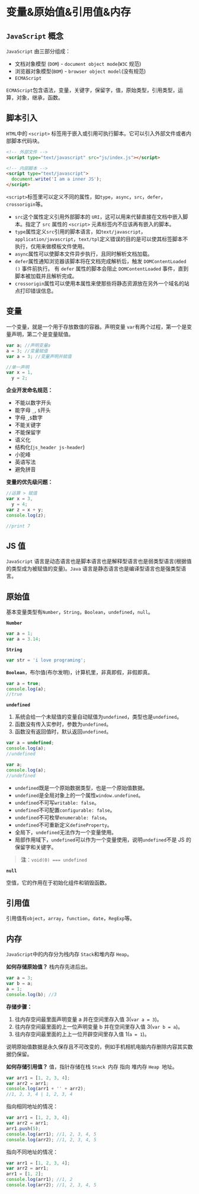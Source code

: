 # 变量&原始值&引用值&内存

## `JavaScript` 概念

`JavaScript` 由三部分组成：

- 文档对象模型 (`DOM`) - `document object mode`(`W3C` 规范)
- 浏览器对象模型(`BOM`) - `browser object model`(没有规范)
- `ECMAScript`

`ECMAScript`包含语法，变量，关键字，保留字，值，原始类型，引用类型，运算，对象，继承，函数。



## 脚本引入

`HTML`中的 `<script>` 标签用于嵌入或引用可执行脚本。它可以引入外部文件或者内部脚本代码块。

```html
<!-- 外部文件 -->
<script type="text/javascript" src="js/index.js"></script>
```

```html
<!-- 内部脚本 -->
<script type="text/javascript">
  document.write('I am a inner JS');
</script>
```

`<script>`标签里可以定义不同的属性，如`type`，`async`，`src`，`defer`，`crossorigin`等。

- `src`这个属性定义引用外部脚本的 `URI`，这可以用来代替直接在文档中嵌入脚本。指定了 `src` 属性的 `<script>` 元素标签内不应该再有嵌入的脚本。
- `type`属性定义`src`引用的脚本语言，如`text/javascript`，`application/javascript`，`text/tpl`定义错误的目的是可以使其标签脚本不执行，仅用来做模板文件使用。
- `async`属性可以使脚本文件异步执行，且同时解析文档加载。
- `defer`属性通知浏览器该脚本将在文档完成解析后，触发 `DOMContentLoaded ()` 事件前执行。 有 `defer` 属性的脚本会阻止 `DOMContentLoaded` 事件，直到脚本被加载并且解析完成。
- `crossorigin`属性可以使用本属性来使那些将静态资源放在另外一个域名的站点打印错误信息。



## 变量

一个变量，就是一个用于存放数值的容器。声明变量 `var`有两个过程，第一个是变量声明，第二个是变量赋值。

```js
var a; //声明变量a
a = 3; //变量赋值
var a = 3; //变量声明并赋值
```

```js
//单一声明
var x = 1,
  y = 2;
```

**企业开发命名规范：**

- 不能以数字开头
- 能字母 `_`, `$`开头
- 字母`_`,`$`数字
- 不能关键字
- 不能保留字
- 语义化
- 结构化(`js_header js-header`)
- 小驼峰
- 英语写法
- 避免拼音



**变量的优先级问题：**

```js
//运算 > 赋值
var x = 3,
  y = 4;
var z = x + y;
console.log(z);

//print 7
```

## JS 值

`JavaScript` 语言是动态语言也是脚本语言也是解释型语言也是弱类型语言(根据值的类型成为被赋值的变量)。`Java` 语言是静态语言也是编译型语言也是强类型语言。

## 原始值

基本变量类型有`Number`，`String`，`Boolean`，`undefined`，`null`。

**`Number`**

```js
var a = 1;
var a = 3.14;
```

**`String`**

```js
var str = 'i love programing';
```

**`Boolean`**，布尔值(布尔发明)，计算机里，非真即假，非假即真。

```js
var a = true;
console.log(a);
//true
```

**`undefined`**

1. 系统会给一个未赋值的变量自动赋值为`undefined`，类型也是`undefined`。
2. 函数没有传入实参时，参数为`undefined`。
3. 函数没有返回值时，默认返回`undefined`。

```js
var a = undefined;
console.log(a);
//undefined
```

```js
var a;
console.log(a);
//undefined
```

- `undefined`既是一个原始数据类型，也是一个原始值数据。
- `undefined`是全局对象上的一个属性`window.undefined`。
- `undefined`不可写`writable: false`。
- `undefined`不可配置`configurable: false`。
- `undefined`不可枚举`enumerable: false`。
- `undefined`不可重新定义`defineProperty`。
- 全局下，`undefined`无法作为一个变量使用。
- 局部作用域下，`undefined`可以作为一个变量使用，说明`undefined`不是 JS 的保留字和关键字。

> **注**：`void(0) === undefined`



**`null`**

空值，它的作用在于初始化组件和销毁函数。

## 引用值

引用值有`object`，`array`，`function`，`date`，`RegExp`等。

## 内存

`JavaScript`中的内存分为栈内存 `Stack`和堆内存 `Heap`。

**如何存储原始值？** 栈内存先进后出。

```js
var a = 3;
var b = a;
a = 1;
console.log(b); //3
```

**存储步骤：**

1. 往内存空间最里面声明变量 a 并在空间里存入值 3(`var a = 3`)。
2. 往内存空间最里面的上一位声明变量 b 并在空间里存入值 3(`var b = a`)。
3. 往内存空间最里面的上上一位开辟空间里存入值 1(`a = 1`)。

说明原始值数据是永久保存且不可改变的，例如手机相机电脑内存删除内容其实数据仍保留。

**如何存储引用值？** 值，指针存储在栈 `Stack `内存 指向 堆内存 `Heap `地址。

```js
var arr1 = [1, 2, 3, 4];
var arr2 = arr1;
console.log(arr1 + '' + arr2);
//1, 2, 3, 4 | 1, 2, 3, 4
```

指向相同地址的情况：

```js
var arr1 = [1, 2, 3, 4];
var arr2 = arr1;
arr1.push(5);
console.log(arr1); //1, 2, 3, 4, 5
console.log(arr2); //1, 2, 3, 4, 5
```

指向不同地址的情况：

```js
var arr1 = [1, 2, 3, 4];
var arr2 = arr1;
arr1 = [1, 2];
console.log(arr1); //1, 2
console.log(arr2); //1, 2, 3, 4, 5
```

